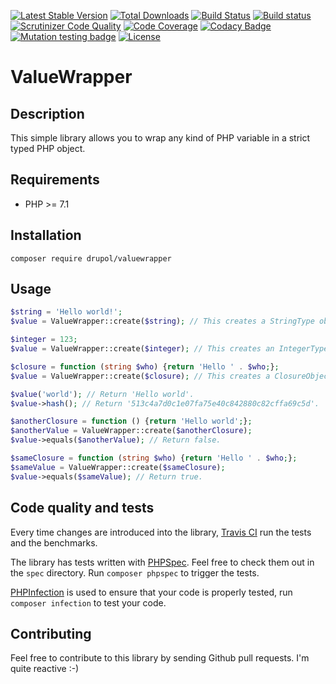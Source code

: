 [![Latest Stable Version](https://poser.pugx.org/drupol/valuewrapper/v/stable)](https://packagist.org/packages/drupol/valuewrapper)
 [![Total Downloads](https://poser.pugx.org/drupol/valuewrapper/downloads)](https://packagist.org/packages/drupol/valuewrapper)
 [![Build Status](https://travis-ci.org/drupol/valuewrapper.svg?branch=master)](https://travis-ci.org/drupol/valuewrapper)
 [![Build status](https://ci.appveyor.com/api/projects/status/grvr1tfq9uoth0rg?svg=true)](https://ci.appveyor.com/project/drupol/valuewrapper)
 [![Scrutinizer Code Quality](https://scrutinizer-ci.com/g/drupol/valuewrapper/badges/quality-score.png?b=master)](https://scrutinizer-ci.com/g/drupol/valuewrapper/?branch=master)
 [![Code Coverage](https://scrutinizer-ci.com/g/drupol/valuewrapper/badges/coverage.png?b=master)](https://scrutinizer-ci.com/g/drupol/valuewrapper/?branch=master)
 [![Codacy Badge](https://api.codacy.com/project/badge/Grade/c6d73735f2c34df5a5dfc30129493337)](https://www.codacy.com/app/drupol/valuewrapper)
 [![Mutation testing badge](https://badge.stryker-mutator.io/github.com/drupol/valuewrapper/master)](https://stryker-mutator.github.io)
 [![License](https://poser.pugx.org/drupol/valuewrapper/license)](https://packagist.org/packages/drupol/valuewrapper)

# ValueWrapper

## Description

This simple library allows you to wrap any kind of PHP variable in a strict typed PHP object.

## Requirements

* PHP >= 7.1

## Installation

```composer require drupol/valuewrapper```

## Usage

```php
$string = 'Hello world!';
$value = ValueWrapper::create($string); // This creates a StringType object.

$integer = 123;
$value = ValueWrapper::create($integer); // This creates an IntegerType object.

$closure = function (string $who) {return 'Hello ' . $who;};
$value = ValueWrapper::create($closure); // This creates a ClosureObject object.

$value('world'); // Return 'Hello world'.
$value->hash(); // Return '513c4a7d0c1e07fa75e40c842880c82cffa69c5d'.

$anotherClosure = function () {return 'Hello world';};
$anotherValue = ValueWrapper::create($anotherClosure);
$value->equals($anotherValue); // Return false.

$sameClosure = function (string $who) {return 'Hello ' . $who;};
$sameValue = ValueWrapper::create($sameClosure);
$value->equals($sameValue); // Return true.
```

## Code quality and tests

Every time changes are introduced into the library, [Travis CI](https://travis-ci.org/drupol/valuewrapper/builds) run the tests and the benchmarks.

The library has tests written with [PHPSpec](http://www.phpspec.net/).
Feel free to check them out in the `spec` directory. Run `composer phpspec` to trigger the tests.

[PHPInfection](https://github.com/infection/infection) is used to ensure that your code is properly tested, run `composer infection` to test your code.

## Contributing

Feel free to contribute to this library by sending Github pull requests. I'm quite reactive :-)
